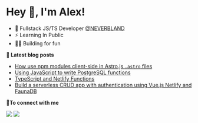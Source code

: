 # Hey 👋, I'm Alex!

- 💬 Fullstack JS/TS Developer [@NEVERBLAND](https://neverbland.com/)
- ⚡ Learning In Public 
- 👨‍💻 Building for fun

<b>📕 Latest blog posts</b>

<!-- BLOG-POST-LIST:START -->
- [How use npm modules client-side in Astro.js `.astro` files](https://dev.to/chiubaca/how-use-npm-modules-client-side-in-astrojs-3m37)
- [Using JavaScript to write PostgreSQL functions](https://bit.ly/2JPzHha)
- [TypeScript and Netlify Functions](https://dev.to/chiubaca/typescript-and-netlify-functions-37b8)
- [Build a serverless CRUD app with authentication using Vue.js Netlify and FaunaDB](https://dev.to/chiubaca/build-a-serverless-crud-app-using-vue-js-netlify-and-faunadb-5dno)
<!-- BLOG-POST-LIST:END -->

<b> 🤝To connect with me</b>
<p align = "center">

[<img src="https://img.shields.io/badge/twitter-%231DA1F2.svg?&style=for-the-badge&logo=twitter&logoColor=white&color=black" />](https://twitter.com/chiubaca) 
[<img src="https://img.shields.io/badge/dev.to-%2312100E.svg?&style=for-the-badge&logo=dev&logoColor=white&color=black" />](https://dev.to/chiubaca)

</p>
